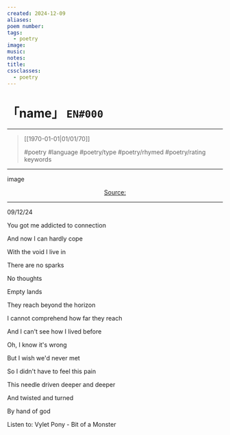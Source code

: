 ```yaml
---
created: 2024-12-09
aliases:
poem number:
tags:
  - poetry
image:
music:
notes:
title:
cssclasses:
  - poetry
---
```

# 「name」 `EN#000`

---

> [[1970-01-01|01/01/70]]
>  
> #poetry
> #language
> #poetry/type
> #poetry/rhymed
> #poetry/rating
> keywords

---

image

<center class="img_caption"><a href="https://" class="source-link">Source: </a></center>

---

09/12/24

  

You got me addicted to connection

And now I can hardly cope

With the void I live in

There are no sparks

No thoughts

Empty lands

They reach beyond the horizon

I cannot comprehend how far they reach

And I can't see how I lived before

Oh, I know it's wrong

But I wish we'd never met

So I didn't have to feel this pain

This needle driven deeper and deeper

And twisted and turned

By hand of god 

  

Listen to: Vylet Pony - Bit of a Monster